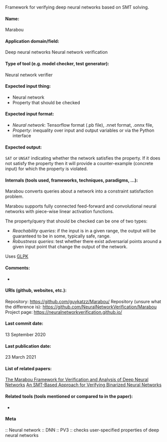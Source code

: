 Framework for verifying deep neural networks based on SMT solving.

#### Name:
Marabou

#### Application domain/field:
Deep neural networks
Neural network verification

#### Type of tool (e.g. model checker, test generator): 
Neural network verifier

#### Expected input thing:
- Neural network
- Property that should be checked

#### Expected input format:
- *Neural network*: Tensorflow format (.pb file), .nnet format, .onnx file, 
- *Property*: inequality over input and output variables or via the Python interface

#### Expected output:
`SAT` or `UNSAT` indicating whether the network satisfies the property. If it does not satisfy the property then it will provide a counter-example (concrete input) for which the property is violated.

#### Internals (tools used, frameworks, techniques, paradigms, ...):
Marabou converts queries about a network into a constraint satisfaction problem.

Marabou supports fully connected feed-forward and convolutional neural networks with piece-wise linear activation functions.

The property/query that should be checked can be one of two types:
- *Reachability queries*: if the input is in a given range, the output will be guaranteed to be in some, typically safe, range.
- *Robustness queries*: test whether there exist adversarial points around a given input point that change the output of the network.

Uses [GLPK](Libraries/GLPK.md)

#### Comments:
-

#### URIs (github, websites, etc.):
Repository: https://github.com/guykatzz/Marabou/
Repository (unsure what the difference is): https://github.com/NeuralNetworkVerification/Marabou
Project page: https://neuralnetworkverification.github.io/

#### Last commit date:
13 September 2020

#### Last publication date:
23 March 2021

#### List of related papers:
[The Marabou Framework for Verification and Analysis of Deep Neural Networks](https://doi.org/10.1007/978-3-030-25540-4_26)
[An SMT-Based Approach for Verifying Binarized Neural Networks](https://doi.org/10.1007/978-3-030-72013-1_11)

#### Related tools (tools mentioned or compared to in the paper):
-

#### Meta
:: Neural network
:: DNN
:: PV3 :: checks user-specified properties of deep neural networks